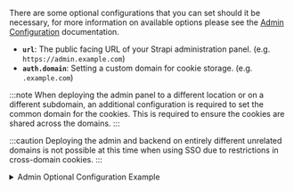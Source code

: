 There are some optional configurations that you can set should it be necessary, for more information on available options please see the [Admin Configuration](/dev-docs/configurations/admin-panel) documentation.

- **`url`**: The public facing URL of your Strapi administration panel. (e.g. `https://admin.example.com`)
- **`auth.domain`**: Setting a custom domain for cookie storage. (e.g. `.example.com`)

:::note
When deploying the admin panel to a different location or on a different subdomain, an additional configuration is required to set the common domain for the cookies. This is required to ensure the cookies are shared across the domains.
:::

:::caution
Deploying the admin and backend on entirely different unrelated domains is not possible at this time when using SSO due to restrictions in cross-domain cookies.
:::

<details>
  <summary>Admin Optional Configuration Example</summary>

<Tabs groupId="js-ts">

<TabItem value="javascript" label="JavaScript">

```js title="./config/admin.js"

module.exports = ({ env }) => ({
  // ...
  url: env('PUBLIC_ADMIN_URL', 'https://admin.example.com'),
  auth: {
    domain: env("ADMIN_SSO_DOMAIN", ".example.com"),
    providers: [
      // ...
    ],
  },
  // ...
});
```

</TabItem>

<TabItem value="typescript" label="TypeScript">

```ts title="./config/admin.ts"

export default ({ env }) => ({
  // ...
  url: env('PUBLIC_ADMIN_URL', 'https://admin.example.com'),
  auth: {
    domain: env("ADMIN_SSO_DOMAIN", ".example.com"),
    providers: [
      // ...
    ],
  },
  // ...
});
```

</TabItem>
</Tabs>
</details>
